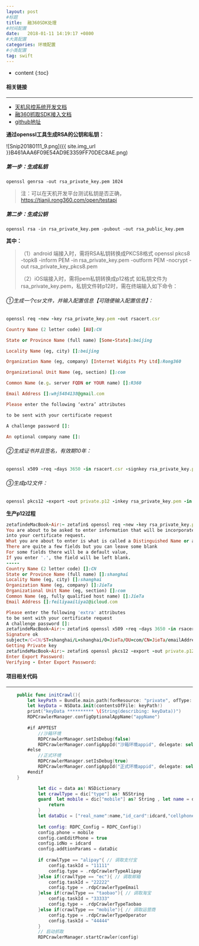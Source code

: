 ```yaml
---
layout: post
#标题
title:  融360SDK处理
#时间配置
date:   2018-01-11 14:19:17 +0800
#大类配置
categories: 环境配置
#小类配置
tag: swift
---
```


* content
{:toc}


#### 相关链接
---

* <a href="https://tianji.rong360.com/open/startread" target="_blank">天机风控系统开发文档</a><br>
* <a href="https://tianji.rong360.com/docs/mindoc/rong360_sdk" target="_blank">融360抓取SDK接入文档</a><br>
* <a href="http://115.28.158.101/CrawlerSDK/R360CrawlerSDK-ios" target="_blank">github地址</a><br>



**通过openssl工具生成RSA的公钥和私钥：**

![Snip20180111_9.png]({{ site.img_url }}B461AAA6F09E54AD9E3359FF70DEC8AE.png)


##### 第一步：生成私钥

`openssl genrsa -out rsa_private_key.pem 1024`

> 注：可以在天机开发平台测试私钥是否正确，<a href="https://tianji.rong360.com/open/testapi" target="_blank">https://tianji.rong360.com/open/testapi</a>

##### 第二步：生成公钥

`openssl rsa -in rsa_private_key.pem -pubout -out rsa_public_key.pem`

**其中：**
> （1）android 端接入时，需将RSA私钥转换成PKCS8格式
openssl pkcs8 -topk8 -inform PEM -in rsa_private_key.pem -outform PEM -nocrypt -out rsa_private_key_pkcs8.pem
>
> （2）iOS端接入时，需将pem私钥转换成p12格式
如私钥文件为rsa_private_key.pem，私钥文件转p12时，需在终端输入如下命令：

###### ①生成一个csr文件，并输入配置信息【可随便输入配置信息】：

```ruby
openssl req -new -key rsa_private_key.pem -out rsacert.csr

Country Name (2 letter code) [AU]:CN

State or Province Name (full name) [Some-State]:beijing

Locality Name (eg, city) []:beijing

Organization Name (eg, company) [Internet Widgits Pty Ltd]:Rong360

Organizational Unit Name (eg, section) []:com

Common Name (e.g. server FQDN or YOUR name) []:R360

Email Address []:whj5484138@gmail.com

Please enter the following ‘extra’ attributes

to be sent with your certificate request

A challenge password []:

An optional company name []:
```

###### ②生成证书并且签名，有效期10年：

```ruby
openssl x509 -req -days 3650 -in rsacert.csr -signkey rsa_private_key.pem -out rsacert.crt 
```
###### ③生成p12文件：

```ruby
openssl pkcs12 -export -out private.p12 -inkey rsa_private_key.pem -in rsacert.crt
```

**生产p12过程**

```ruby
zetafindeMacBook-Air:~ zetafin$ openssl req -new -key rsa_private_key.pem -out rsacert.csr
You are about to be asked to enter information that will be incorporated
into your certificate request.
What you are about to enter is what is called a Distinguished Name or a DN.
There are quite a few fields but you can leave some blank
For some fields there will be a default value,
If you enter '.', the field will be left blank.
-----
Country Name (2 letter code) []:CN
State or Province Name (full name) []:shanghai
Locality Name (eg, city) []:shanghai
Organization Name (eg, company) []:JieTa
Organizational Unit Name (eg, section) []:com
Common Name (eg, fully qualified host name) []:JieTa
Email Address []:feiliyaailiya1@icloud.com

Please enter the following 'extra' attributes
to be sent with your certificate request
A challenge password []:
zetafindeMacBook-Air:~ zetafin$ openssl x509 -req -days 3650 -in rsacert.csr -signkey rsa_private_key.pem -out rsacert.crt
Signature ok
subject=/C=CN/ST=shanghai/L=shanghai/O=JieTa/OU=com/CN=JieTa/emailAddress=feiliyaailiya1@icloud.com
Getting Private key
zetafindeMacBook-Air:~ zetafin$ openssl pkcs12 -export -out private.p12 -inkey rsa_private_key.pem -in rsacert.crt
Enter Export Password:
Verifying - Enter Export Password:
```



#### 项目相关代码
---

```swift
    public func initCrawl(){
        let keyPath = Bundle.main.path(forResource: "private", ofType: "p12")
        let keyData = NSData.init(contentsOfFile: keyPath!)
        print("keyData ********** \(String(describing: keyData))")
        RDPCrawlerManager.configOptionalAppName("appName")
        
        #if APPTEST
            //沙箱环境
            RDPCrawlerManager.setIsDebug(false)
            RDPCrawlerManager.configAppId("沙箱环境appid", delegate: self, privateKey: keyData! as Data)
        #else
            //正式环境
            RDPCrawlerManager.setIsDebug(true)
            RDPCrawlerManager.configAppId("正式环境appid", delegate: self, privateKey: keyData! as Data)
        #endif
    }

```


```swift
            let dic = data as! NSDictionary
            let crawlType = dic["type"] as! NSString
            guard  let mobile = dic["mobile"] as? String , let name = dic["fullName"] as? String,let idcard = dic["nricNo"] as? String else{
                return
            }
            let dataDic = ["real_name":name,"id_card":idcard,"cellphone":mobile] as [String : Any]
            
            let config: RDPC_Config = RDPC_Config()
            config.phone = mobile
            config.canEditPhone = true
            config.idNo = idcard
            config.addtionParams = dataDic
            
            if crawlType == "alipay"{ // 调取支付宝
                config.taskId = "11111"
                config.type = .rdpCrawlerTypeAlipay
            }else if(crawlType == "ec"){ // 调取邮箱
                config.taskId = "22222"
                config.type = .rdpCrawlerTypeEmail
            }else if(crawlType == "taobao"){ // 调取淘宝
                config.taskId = "33333"
                config.type = .rdpCrawlerTypeTaobao
            }else if(crawlType == "mobile"){ // 调取运营商
                config.type = .rdpCrawlerTypeOperator
                config.taskId = "44444"
            }
            // 启动抓取
            RDPCrawlerManager.startCrawler(config)
```